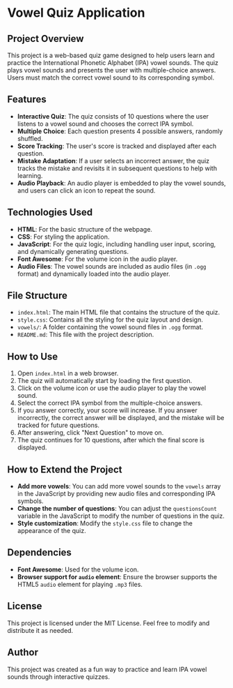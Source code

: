 # Vowel Quiz Application

## Project Overview
This project is a web-based quiz game designed to help users learn and practice the International Phonetic Alphabet (IPA) vowel sounds. The quiz plays vowel sounds and presents the user with multiple-choice answers. Users must match the correct vowel sound to its corresponding symbol.

## Features
- **Interactive Quiz**: The quiz consists of 10 questions where the user listens to a vowel sound and chooses the correct IPA symbol.
- **Multiple Choice**: Each question presents 4 possible answers, randomly shuffled.
- **Score Tracking**: The user's score is tracked and displayed after each question.
- **Mistake Adaptation**: If a user selects an incorrect answer, the quiz tracks the mistake and revisits it in subsequent questions to help with learning.
- **Audio Playback**: An audio player is embedded to play the vowel sounds, and users can click an icon to repeat the sound.

## Technologies Used
- **HTML**: For the basic structure of the webpage.
- **CSS**: For styling the application.
- **JavaScript**: For the quiz logic, including handling user input, scoring, and dynamically generating questions.
- **Font Awesome**: For the volume icon in the audio player.
- **Audio Files**: The vowel sounds are included as audio files (in `.ogg` format) and dynamically loaded into the audio player.

## File Structure
- `index.html`: The main HTML file that contains the structure of the quiz.
- `style.css`: Contains all the styling for the quiz layout and design.
- `vowels/`: A folder containing the vowel sound files in `.ogg` format.
- `README.md`: This file with the project description.

## How to Use
1. Open `index.html` in a web browser.
2. The quiz will automatically start by loading the first question.
3. Click on the volume icon or use the audio player to play the vowel sound.
4. Select the correct IPA symbol from the multiple-choice answers.
5. If you answer correctly, your score will increase. If you answer incorrectly, the correct answer will be displayed, and the mistake will be tracked for future questions.
6. After answering, click "Next Question" to move on.
7. The quiz continues for 10 questions, after which the final score is displayed.

## How to Extend the Project
- **Add more vowels**: You can add more vowel sounds to the `vowels` array in the JavaScript by providing new audio files and corresponding IPA symbols.
- **Change the number of questions**: You can adjust the `questionsCount` variable in the JavaScript to modify the number of questions in the quiz.
- **Style customization**: Modify the `style.css` file to change the appearance of the quiz.

## Dependencies
- **Font Awesome**: Used for the volume icon.
- **Browser support for `audio` element**: Ensure the browser supports the HTML5 `audio` element for playing `.mp3` files.

## License
This project is licensed under the MIT License. Feel free to modify and distribute it as needed.

## Author
This project was created as a fun way to practice and learn IPA vowel sounds through interactive quizzes.
